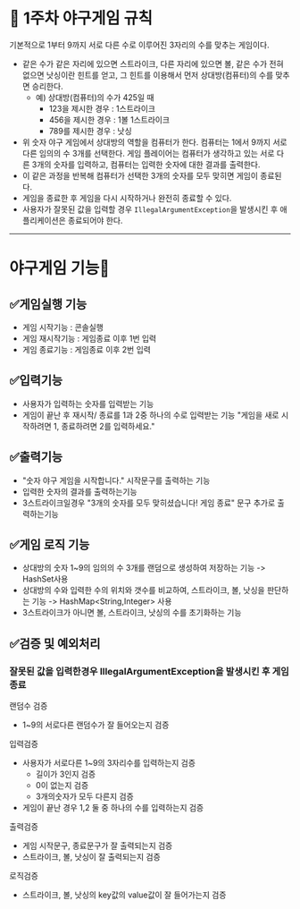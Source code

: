 # 🚀 1주차 야구게임 규칙

기본적으로 1부터 9까지 서로 다른 수로 이루어진 3자리의 수를 맞추는 게임이다.

- 같은 수가 같은 자리에 있으면 스트라이크, 다른 자리에 있으면 볼, 같은 수가 전혀 없으면 낫싱이란 힌트를 얻고, 그 힌트를 이용해서 먼저 상대방(컴퓨터)의 수를 맞추면 승리한다.
  - 예) 상대방(컴퓨터)의 수가 425일 때
    - 123을 제시한 경우 : 1스트라이크
    - 456을 제시한 경우 : 1볼 1스트라이크
    - 789를 제시한 경우 : 낫싱
- 위 숫자 야구 게임에서 상대방의 역할을 컴퓨터가 한다. 컴퓨터는 1에서 9까지 서로 다른 임의의 수 3개를 선택한다. 게임 플레이어는 컴퓨터가 생각하고 있는 서로 다른 3개의 숫자를 입력하고, 컴퓨터는 입력한 숫자에 대한
  결과를 출력한다.
- 이 같은 과정을 반복해 컴퓨터가 선택한 3개의 숫자를 모두 맞히면 게임이 종료된다.
- 게임을 종료한 후 게임을 다시 시작하거나 완전히 종료할 수 있다.
- 사용자가 잘못된 값을 입력할 경우 `IllegalArgumentException`을 발생시킨 후 애플리케이션은 종료되어야 한다.

---


# 야구게임 기능📑
## ✅게임실행 기능
- 게임 시작기능 : 콘솔실행
- 게임 재시작기능 : 게임종료 이후 1번 입력
- 게임 종료기능 : 게임종료 이후 2번 입력

## ✅입력기능
- 사용자가 입력하는 숫자를 입력받는 기능
- 게임이 끝난 후 재시작/ 종료를 1과 2중 하나의 수로 입력받는 기능
  "게임을 새로 시작하려면 1, 종료하려면 2를 입력하세요."


## ✅출력기능
- "숫자 야구 게임을 시작합니다." 시작문구를 출력하는 기능
- 입력한 숫자의 결과를 출력하는기능
- 3스트라이크일경우 "3개의 숫자를 모두 맞히셨습니다! 게임 종료" 문구 추가로 출력하는기능

## ✅게임 로직 기능
- 상대방의 숫자  1~9의 임의의 수 3개를 랜덤으로 생성하여 저장하는 기능 -> HashSet사용
- 상대방의  수와 입력한 수의 위치와 갯수를 비교하여, 스트라이크, 볼, 낫싱을 판단하는 기능 -> HashMap<String,Integer> 사용
- 3스트라이크가 아니면 볼, 스트라이크, 낫싱의 수를 초기화하는 기능


## ✅검증 및 예외처리
### 잘못된 값을 입력한경우 IllegalArgumentException을 발생시킨 후 게임 종료

랜덤수 검증
- 1~9의 서로다른 랜덤수가 잘 들어오는지 검증

입력검증
- 사용자가 서로다른 1~9의 3자리수를 입력하는지 검증
  - 길이가 3인지 검증
  - 0이 없는지 검증
  - 3개의숫자가 모두 다른지 검증
- 게임이 끝난 경우 1,2 둘 중 하나의 수를 입력하는지 검증


출력검증
- 게임 시작문구, 종료문구가 잘 출력되는지 검증
- 스트라이크, 볼, 낫싱이 잘 출력되는지 검증

로직검증
- 스트라이크, 볼, 낫싱의 key값의 value값이 잘 들어가는지 검증
